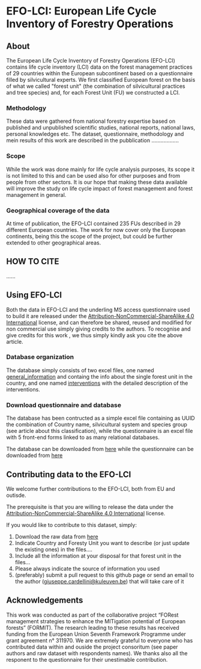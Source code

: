 # EFO-LCI: European Life Cycle Inventory of Forestry Operations

## About

The European Life Cycle Inventory of Forestry Operations (EFO-LCI) contains life cycle inventory (LCI) data on the forest management practices of 29 countries within the European subcontinent based on a questionnaire filled by silvicultural experts. We first classified European forest on the basis of what we called "forest unit" (the combination of silvicultural practices and tree species) and, for each Forest Unit (FU) we constructed a LCI.

### Methodology

These data were gathered from national forestry expertise based on published and unpublished scientific studies, national reports, national laws, personal knowledges etc. The dataset, questionnaire, methodology and mein results of this work are described in the pubblication ..................

### Scope

While the work was done mainly for life cycle analysis purposes, its scope it is not limited to this and can be used also for other purposes and from people from other sectors. It is our hope that making these data available will improve the study on life cycle impact of forest management and forest management in general.

### Geographical coverage of the data

At time of publication, the EFO-LCI contained 235 FUs described in 29 different European countries. The work for now cover only the European continents, being this the scope of the project, but could be further extended to other geographical areas.

## HOW TO CITE

......

## Using EFO-LCI

Both the data in EFO-LCI and the underling MS access questionnaire used to build it are released under the [Attribution-NonCommercial-ShareAlike 4.0 International](https://creativecommons.org/licenses/by-nc-sa/4.0/) license, and can therefore be shared, reused and modified for non commercial use simply giving credits to the authors. To recognise and give credits for this work , we thus simply kindly ask you cite the above article.

### Database organization

The database simply consists of two excel files, one named [general_information](database/general_information.xls) and containg the info about the single forest unit in the country, and one named [interventions](database/interventions.xls) with the detailed description of the interventions.


### Download questionnaire and database

The database has been contructed as a simple excel file containing as UUID the combination of Country name, silvicultural system and species group (see article about this classification), while the questionnaire is an excel file with 5 front-end forms linked to as many relational databases.

The database can be downloaded from [here](database) while the questionnaire can be downloaded from [here](questionnaire)

## Contributing data to the EFO-LCI

We welcome further contributions to the EFO-LCI, both from EU and outisde.

The prerequisite is that you are willing to release the data under the [Attribution-NonCommercial-ShareAlike 4.0 International](https://creativecommons.org/licenses/by-nc-sa/4.0/) license.

If you would like to contribute to this dataset, simply:

1. Download the raw data from [here](database)
2. Indicate Country and Foresty Unit you want to describe (or just update the existing ones) in the files....
3. Include all the information at your disposal for that forest unit in the files...
4. Please always indicate the source of information you used
5. (preferably) submit a pull request to this github page or send an email to the author (giuseppe.cardellini@kuleuven.be) that will take care of it


## Acknowledgements

This work was conducted as part of the collaborative project “FORest management strategies to enhance the MITigation potential of European forests” (FORMIT). The research leading to these results has received funding from the European Union Seventh Framework Programme under grant agreement n° 311970. We are extremely grateful to everyone who has contributed data within and ouside the project consoritum (see paper authors and raw dataset with respondents names). We thanks also all the responent to the questionnaire for their unestimable contribution.
